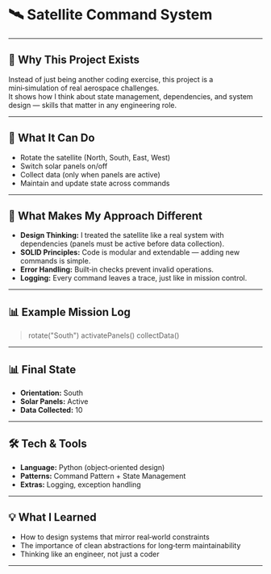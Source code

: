 # 🛰️ Satellite Command System

---

## 🌟 Why This Project Exists
Instead of just being another coding exercise, this project is a mini‑simulation of real aerospace challenges.  
It shows how I think about state management, dependencies, and system design — skills that matter in any engineering role.

---

## 🚀 What It Can Do
- Rotate the satellite (North, South, East, West)  
- Switch solar panels on/off  
- Collect data (only when panels are active)  
- Maintain and update state across commands  

---

## 🧩 What Makes My Approach Different
- **Design Thinking:** I treated the satellite like a real system with dependencies (panels must be active before data collection).  
- **SOLID Principles:** Code is modular and extendable — adding new commands is simple.  
- **Error Handling:** Built‑in checks prevent invalid operations.  
- **Logging:** Every command leaves a trace, just like in mission control.  

---

## 📊 Example Mission Log

> rotate("South")
> activatePanels()
> collectData()

---

## 📊 Final State
- **Orientation:** South  
- **Solar Panels:** Active  
- **Data Collected:** 10  

---

## 🛠️ Tech & Tools
- **Language:** Python (object‑oriented design)  
- **Patterns:** Command Pattern + State Management  
- **Extras:** Logging, exception handling  

---

## 💡 What I Learned
- How to design systems that mirror real‑world constraints  
- The importance of clean abstractions for long‑term maintainability  
- Thinking like an engineer, not just a coder  

---
